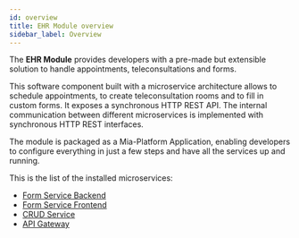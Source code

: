 ```yaml
---
id: overview
title: EHR Module overview
sidebar_label: Overview
---
```




The **EHR Module** provides developers with a pre-made but extensible solution to handle appointments, teleconsultations and forms.

This software component built with a microservice architecture allows to schedule appointments, to create teleconsultation rooms and to fill in custom forms. It exposes a synchronous HTTP REST API. The internal communication between different microservices is implemented with synchronous HTTP REST interfaces.

The module is packaged as a Mia-Platform Application, enabling developers to configure everything in just a few steps and have all the services up and running.

This is the list of the installed microservices:

- [Form Service Backend][form-service-be]
- [Form Service Frontend][form-service-fe]
- [CRUD Service][mia-crud-service]
- [API Gateway][mia-api-gateway]


[form-service-be]: /runtime-components/plugins/form-service-backend/10_overview.md
[form-service-fe]: /runtime-components/plugins/form-service-frontend/10_overview.md
[mia-crud-service]: /runtime-components/plugins/crud-service/10_overview_and_usage.md
[mia-api-gateway]: /runtime-components/plugins/api-gateway/10_overview.md
